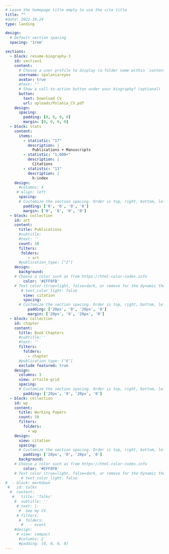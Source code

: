 ```yaml
---
# Leave the homepage title empty to use the site title
title: ""
#date: 2022-10-24
type: landing

design:
  # Default section spacing
  spacing: '1rem'

sections:
  - block: resume-biography-3
    id: section1
    content:
      # Choose a user profile to display (a folder name within `content/authors/`)
      username: spolaniareyes
      avatar: true
      #text: ""
      # Show a call-to-action button under your biography? (optional)
      button:
        text: Download CV
        url: uploads/Polania_CV.pdf
    design:
      spacing:
        padding: [0, 0, 0, 0]
        margin: [0, 0, 0, 0]
  - block: stats
    content:
      items:
        - statistic: "17"
          description: |
            Publications + Manuscripts 
        - statistic: "1,600+"
          description: |
            Citations
        - statistic: "11"
          description: |
            h-index
    design:
      #columns: 4
     # align: left    
      spacing:
      # Customize the section spacing. Order is top, right, bottom, left.
        padding: ['0', '0', '0', '0']
        margin: ['0', '0', '0', '0']
  - block: collection
    id: art
    content:
      title: Publications
      #subtitle:
      #text: ''
      count: 10
      filters:
       folders:
          - art
      #publication_type: ["2"]
    design:
      background:
    # Choose a color such as from https://html-color-codes.info
        color: '#EFF8FB'
    # Text color (true=light, false=dark, or remove for the dynamic theme color).
       # text_color_light: false
        view: citation
        spacing:
      # Customize the section spacing. Order is top, right, bottom, left.
          padding: ['20px', '0', '20px', '0']
          margin: ['20px', '0', '20px', '0']
  - block: collection
    id: chapter
    content:
      title: Book Chapters
      #subtitle:''
      #text: ''
      filters:
        folders:
          - chapter
      #publication_type: ["6"]
      exclude featured: true   
    design:
      columns: 3
      view: article-grid
      spacing:
      # Customize the section spacing. Order is top, right, bottom, left.
        padding: ['20px', '0', '20px', '0']
  - block: collection
    id: wp
    content:
      title: Working Papers
      count: 10
      filters:
        folders:
          - wp
    design:
      view: citation
      spacing:
      # Customize the section spacing. Order is top, right, bottom, left.
        padding: ['20px', '0', '20px', '0']
      background:
    # Choose a color such as from https://html-color-codes.info
        color: '#EFF8FB' 
    # Text color (true=light, false=dark, or remove for the dynamic theme color).
       # text_color_light: false
#  - block: markdown
 #   id: talks
  #  content:
   #   title: 'Talks'
    #  subtitle: ''
     # text: |-
      #  See my CV.
     # filters:
      #  folders:
       #   - event
    #design:
     # view: compact
      #columns: 2
      #padding: [0, 0, 0, 0]
---
```

